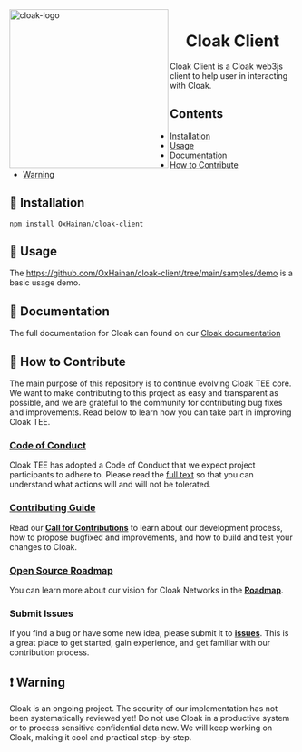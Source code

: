 <img  width="280" src="https://oxhainan-cloak-docs.readthedocs-hosted.com/en/latest/_static/logo.png" alt="cloak-logo" align="left">

<h1 align="center">
    <a>
    Cloak Client
  </a>
</h1>
Cloak Client is a Cloak web3js client to help user in interacting with Cloak.


## Contents

- [Installation](#-installation)
- [Usage](#-usage)
- [Documentation](#-documentation)
- [How to Contribute](#-how-to-contribute)
- [Warning](#-warning)

## 🎉 Installation

```
npm install OxHainan/cloak-client
```

## 📖 Usage
The https://github.com/OxHainan/cloak-client/tree/main/samples/demo is a basic usage demo.

## 📖 Documentation

The full documentation for Cloak can found on our [Cloak documentation][cloak-docs]

[cloak-docs]: https://oxhainan-cloak-docs.readthedocs-hosted.com/en/latest/#


## 👏 How to Contribute

The main purpose of this repository is to continue evolving Cloak TEE core. We want to make contributing to this project as easy and transparent as possible, and we are grateful to the community for contributing bug fixes and improvements. 
Read below to learn how you can take part in improving Cloak TEE.

### [Code of Conduct][code]

Cloak TEE has adopted a Code of Conduct that we expect project participants to adhere to.
Please read the [full text][code] so that you can understand what actions will and will not be tolerated.

[code]: https://oxhainan-cloak-docs.readthedocs-hosted.com/en/latest/started/contribute.html#documentation-style-guide

### [Contributing Guide][contribute]

Read our [**Call for Contributions**][contribute] to learn about our development process, how to propose bugfixed and improvements, and how to build and test your changes to Cloak.

[contribute]: https://oxhainan-cloak-docs.readthedocs-hosted.com/en/latest/started/contribute.html#all-contributions-counts

### [Open Source Roadmap][roadmap]

You can learn more about our vision for Cloak Networks in the [**Roadmap**][roadmap].

[roadmap]: https://oxhainan-cloak-docs.readthedocs-hosted.com/en/latest/roadmap/index.html#roadmap

### Submit Issues

If you find a bug or have some new idea, please submit it to [**issues**][issues]. This is a great place to get started, gain experience,
and get familiar with our contribution process.

[issues]: https://github.com/OxHainan/cloak-client/issues

## ❗️ Warning

Cloak is an ongoing project. The security of our implementation has not been systematically reviewed yet! Do not use Cloak in a productive system or to process sensitive confidential data now. We will keep working on Cloak, making it cool and practical step-by-step. 
